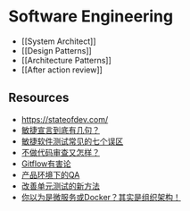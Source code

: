 # Software Engineering


- [[System Architect]]
- [[Design Patterns]]
- [[Architecture Patterns]]
- [[After action review]]


## Resources

- https://stateofdev.com/
- [敏捷宣言到底有几句？](http://insights.thoughtworkers.org/how-many-words-in-agile-manifesto/) 
- [敏捷软件测试常见的七个误区](http://insights.thoughtworkers.org/agile-testing-misunderstanding/) 
- [不做代码审查又怎样？](http://insights.thoughtworkers.org/without-code-review/) 
- [Gitflow有害论](http://insights.thoughtworkers.org/gitflow-consider-harmful/) 
- [产品环境下的QA](http://insights.thoughtworkers.org/qa-in-production-practice/)
- [改善单元测试的新方法](http://insights.thoughtworkers.org/improve-the-effectiveness-of-unit-testing/)
- [你以为是微服务或Docker？其实是组织架构！](http://insights.thoughtworkers.org/microservices-docker-organization-transfermation/)
